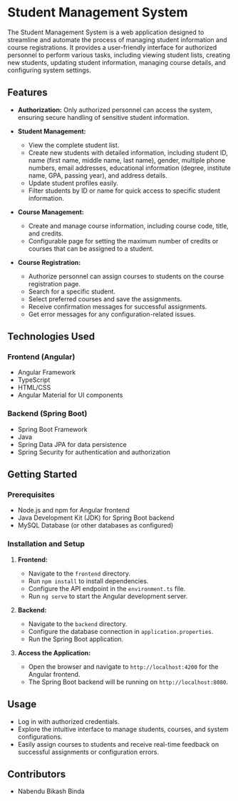 # Student Management System

The Student Management System is a web application designed to streamline and automate the process of managing student information and course registrations. It provides a user-friendly interface for authorized personnel to perform various tasks, including viewing student lists, creating new students, updating student information, managing course details, and configuring system settings.

## Features

- **Authorization:** Only authorized personnel can access the system, ensuring secure handling of sensitive student information.

- **Student Management:**
  - View the complete student list.
  - Create new students with detailed information, including student ID, name (first name, middle name, last name), gender, multiple phone numbers, email addresses, educational information (degree, institute name, GPA, passing year), and address details.
  - Update student profiles easily.
  - Filter students by ID or name for quick access to specific student information.

- **Course Management:**
  - Create and manage course information, including course code, title, and credits.
  - Configurable page for setting the maximum number of credits or courses that can be assigned to a student.

- **Course Registration:**
  - Authorize personnel can assign courses to students on the course registration page.
  - Search for a specific student.
  - Select preferred courses and save the assignments.
  - Receive confirmation messages for successful assignments.
  - Get error messages for any configuration-related issues.

## Technologies Used

### Frontend (Angular)

- Angular Framework
- TypeScript
- HTML/CSS
- Angular Material for UI components

### Backend (Spring Boot)

- Spring Boot Framework
- Java
- Spring Data JPA for data persistence
- Spring Security for authentication and authorization

## Getting Started

### Prerequisites

- Node.js and npm for Angular frontend
- Java Development Kit (JDK) for Spring Boot backend
- MySQL Database (or other databases as configured)

### Installation and Setup

1. **Frontend:**
   - Navigate to the `frontend` directory.
   - Run `npm install` to install dependencies.
   - Configure the API endpoint in the `environment.ts` file.
   - Run `ng serve` to start the Angular development server.

2. **Backend:**
   - Navigate to the `backend` directory.
   - Configure the database connection in `application.properties`.
   - Run the Spring Boot application.

3. **Access the Application:**
   - Open the browser and navigate to `http://localhost:4200` for the Angular frontend.
   - The Spring Boot backend will be running on `http://localhost:8080`.

## Usage

- Log in with authorized credentials.
- Explore the intuitive interface to manage students, courses, and system configurations.
- Easily assign courses to students and receive real-time feedback on successful assignments or configuration errors.

## Contributors

- Nabendu Bikash Binda

